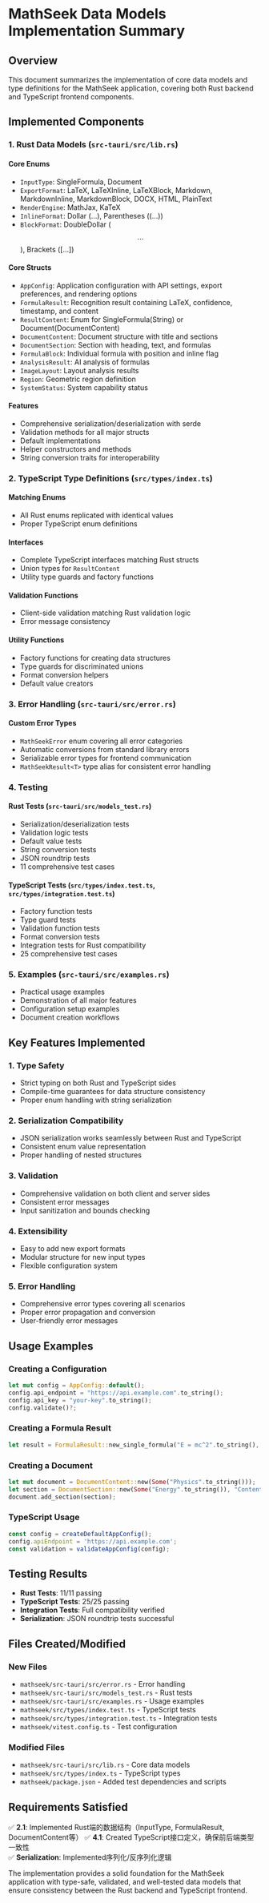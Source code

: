 # MathSeek Data Models Implementation Summary

## Overview

This document summarizes the implementation of core data models and type definitions for the MathSeek application, covering both Rust backend and TypeScript frontend components.

## Implemented Components

### 1. Rust Data Models (`src-tauri/src/lib.rs`)

#### Core Enums
- `InputType`: SingleFormula, Document
- `ExportFormat`: LaTeX, LaTeXInline, LaTeXBlock, Markdown, MarkdownInline, MarkdownBlock, DOCX, HTML, PlainText
- `RenderEngine`: MathJax, KaTeX
- `InlineFormat`: Dollar ($...$), Parentheses (\(...\))
- `BlockFormat`: DoubleDollar ($$...$$), Brackets (\[...\])

#### Core Structs
- `AppConfig`: Application configuration with API settings, export preferences, and rendering options
- `FormulaResult`: Recognition result containing LaTeX, confidence, timestamp, and content
- `ResultContent`: Enum for SingleFormula(String) or Document(DocumentContent)
- `DocumentContent`: Document structure with title and sections
- `DocumentSection`: Section with heading, text, and formulas
- `FormulaBlock`: Individual formula with position and inline flag
- `AnalysisResult`: AI analysis of formulas
- `ImageLayout`: Layout analysis results
- `Region`: Geometric region definition
- `SystemStatus`: System capability status

#### Features
- Comprehensive serialization/deserialization with serde
- Validation methods for all major structs
- Default implementations
- Helper constructors and methods
- String conversion traits for interoperability

### 2. TypeScript Type Definitions (`src/types/index.ts`)

#### Matching Enums
- All Rust enums replicated with identical values
- Proper TypeScript enum definitions

#### Interfaces
- Complete TypeScript interfaces matching Rust structs
- Union types for `ResultContent`
- Utility type guards and factory functions

#### Validation Functions
- Client-side validation matching Rust validation logic
- Error message consistency

#### Utility Functions
- Factory functions for creating data structures
- Type guards for discriminated unions
- Format conversion helpers
- Default value creators

### 3. Error Handling (`src-tauri/src/error.rs`)

#### Custom Error Types
- `MathSeekError` enum covering all error categories
- Automatic conversions from standard library errors
- Serializable error types for frontend communication
- `MathSeekResult<T>` type alias for consistent error handling

### 4. Testing

#### Rust Tests (`src-tauri/src/models_test.rs`)
- Serialization/deserialization tests
- Validation logic tests
- Default value tests
- String conversion tests
- JSON roundtrip tests
- 11 comprehensive test cases

#### TypeScript Tests (`src/types/index.test.ts`, `src/types/integration.test.ts`)
- Factory function tests
- Type guard tests
- Validation function tests
- Format conversion tests
- Integration tests for Rust compatibility
- 25 comprehensive test cases

### 5. Examples (`src-tauri/src/examples.rs`)
- Practical usage examples
- Demonstration of all major features
- Configuration setup examples
- Document creation workflows

## Key Features Implemented

### 1. Type Safety
- Strict typing on both Rust and TypeScript sides
- Compile-time guarantees for data structure consistency
- Proper enum handling with string serialization

### 2. Serialization Compatibility
- JSON serialization works seamlessly between Rust and TypeScript
- Consistent enum value representation
- Proper handling of nested structures

### 3. Validation
- Comprehensive validation on both client and server sides
- Consistent error messages
- Input sanitization and bounds checking

### 4. Extensibility
- Easy to add new export formats
- Modular structure for new input types
- Flexible configuration system

### 5. Error Handling
- Comprehensive error types covering all scenarios
- Proper error propagation and conversion
- User-friendly error messages

## Usage Examples

### Creating a Configuration
```rust
let mut config = AppConfig::default();
config.api_endpoint = "https://api.example.com".to_string();
config.api_key = "your-key".to_string();
config.validate()?;
```

### Creating a Formula Result
```rust
let result = FormulaResult::new_single_formula("E = mc^2".to_string(), 0.95);
```

### Creating a Document
```rust
let mut document = DocumentContent::new(Some("Physics".to_string()));
let section = DocumentSection::new(Some("Energy".to_string()), "Content".to_string());
document.add_section(section);
```

### TypeScript Usage
```typescript
const config = createDefaultAppConfig();
config.apiEndpoint = 'https://api.example.com';
const validation = validateAppConfig(config);
```

## Testing Results

- **Rust Tests**: 11/11 passing
- **TypeScript Tests**: 25/25 passing
- **Integration Tests**: Full compatibility verified
- **Serialization**: JSON roundtrip tests successful

## Files Created/Modified

### New Files
- `mathseek/src-tauri/src/error.rs` - Error handling
- `mathseek/src-tauri/src/models_test.rs` - Rust tests
- `mathseek/src-tauri/src/examples.rs` - Usage examples
- `mathseek/src/types/index.test.ts` - TypeScript tests
- `mathseek/src/types/integration.test.ts` - Integration tests
- `mathseek/vitest.config.ts` - Test configuration

### Modified Files
- `mathseek/src-tauri/src/lib.rs` - Core data models
- `mathseek/src/types/index.ts` - TypeScript types
- `mathseek/package.json` - Added test dependencies and scripts

## Requirements Satisfied

✅ **2.1**: Implemented Rust端的数据结构（InputType, FormulaResult, DocumentContent等）
✅ **4.1**: Created TypeScript接口定义，确保前后端类型一致性  
✅ **Serialization**: Implemented序列化/反序列化逻辑

The implementation provides a solid foundation for the MathSeek application with type-safe, validated, and well-tested data models that ensure consistency between the Rust backend and TypeScript frontend.